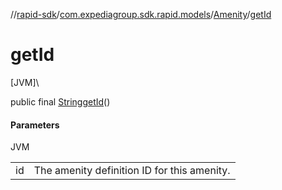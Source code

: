 //[rapid-sdk](../../../index.md)/[com.expediagroup.sdk.rapid.models](../index.md)/[Amenity](index.md)/[getId](get-id.md)

# getId

[JVM]\

public final [String](https://docs.oracle.com/javase/8/docs/api/java/lang/String.html)[getId](get-id.md)()

#### Parameters

JVM

| | |
|---|---|
| id | The amenity definition ID for this amenity. |
